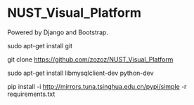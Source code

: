 # NUST_Visual_Platform
Powered by Django and Bootstrap.


sudo apt-get install git

git clone https://github.com/zozoz/NUST_Visual_Platform

sudo apt-get install libmysqlclient-dev python-dev

pip install -i http://mirrors.tuna.tsinghua.edu.cn/pypi/simple -r requirements.txt

